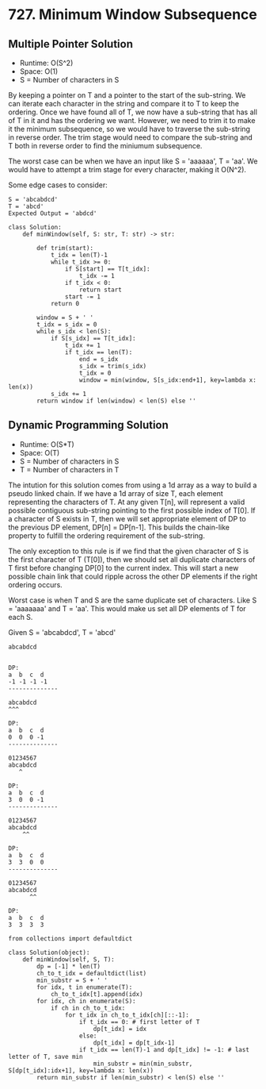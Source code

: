 # 727. Minimum Window Subsequence

## Multiple Pointer Solution
- Runtime: O(S^2)
- Space: O(1)
- S = Number of characters in S

By keeping a pointer on T and a pointer to the start of the sub-string.
We can iterate each character in the string and compare it to T to keep the ordering.
Once we have found all of T, we now have a sub-string that has all of T in it and has the ordering we want.
However, we need to trim it to make it the minimum subsequence, so we would have to traverse the sub-string in reverse order.
The trim stage would need to compare the sub-string and T both in reverse order to find the miniumum subsequence.

The worst case can be when we have an input like S = 'aaaaaa', T = 'aa'.
We would have to attempt a trim stage for every character, making it O(N^2).

Some edge cases to consider:
```
S = 'abcabdcd'
T = 'abcd'
Expected Output = 'abdcd'
```

```
class Solution:
    def minWindow(self, S: str, T: str) -> str:
        
        def trim(start):
            t_idx = len(T)-1
            while t_idx >= 0:
                if S[start] == T[t_idx]:
                    t_idx -= 1
                if t_idx < 0:
                    return start
                start -= 1
            return 0
        
        window = S + ' '
        t_idx = s_idx = 0
        while s_idx < len(S):
            if S[s_idx] == T[t_idx]:
                t_idx += 1
                if t_idx == len(T):
                    end = s_idx
                    s_idx = trim(s_idx)
                    t_idx = 0
                    window = min(window, S[s_idx:end+1], key=lambda x: len(x))
            s_idx += 1
        return window if len(window) < len(S) else ''
```

## Dynamic Programming Solution
- Runtime: O(S\*T)
- Space: O(T)
- S = Number of characters in S
- T = Number of characters in T

The intution for this solution comes from using a 1d array as a way to build a pseudo linked chain.
If we have a 1d array of size T, each element representing the characters of T.
At any given T[n], will represent a valid possible contiguous sub-string pointing to the first possible index of T[0].
If a character of S exists in T, then we will set appropriate element of DP to the previous DP element, DP[n] = DP[n-1].
This builds the chain-like property to fulfill the ordering requirement of the sub-string.

The only exception to this rule is if we find that the given character of S is the first character of T (T[0]), then we should set all duplicate characters of T first before changing DP[0] to the current index. This will start a new possible chain link that could ripple across the other DP elements if the right ordering occurs.

Worst case is when T and S are the same duplicate set of characters. Like S = 'aaaaaaa' and T = 'aa'.
This would make us set all DP elements of T for each S.

Given S = 'abcabdcd', T = 'abcd'
```
abcabdcd


DP:
a  b  c  d
-1 -1 -1 -1
--------------

abcabdcd
^^^

DP:
a  b  c  d
0  0  0 -1
--------------

01234567
abcabdcd
   ^

DP:
a  b  c  d
3  0  0 -1
--------------

01234567
abcabdcd
    ^^

DP:
a  b  c  d
3  3  0  0
--------------

01234567
abcabdcd
      ^^

DP:
a  b  c  d
3  3  3  3
```

```
from collections import defaultdict

class Solution(object):
    def minWindow(self, S, T):
        dp = [-1] * len(T)
        ch_to_t_idx = defaultdict(list)
        min_substr = S + ' '
        for idx, t in enumerate(T):
            ch_to_t_idx[t].append(idx)
        for idx, ch in enumerate(S):
            if ch in ch_to_t_idx:
                for t_idx in ch_to_t_idx[ch][::-1]:
                    if t_idx == 0: # first letter of T
                        dp[t_idx] = idx
                    else:
                        dp[t_idx] = dp[t_idx-1]
                    if t_idx == len(T)-1 and dp[t_idx] != -1: # last letter of T, save min
                        min_substr = min(min_substr, S[dp[t_idx]:idx+1], key=lambda x: len(x))
        return min_substr if len(min_substr) < len(S) else ''
```
